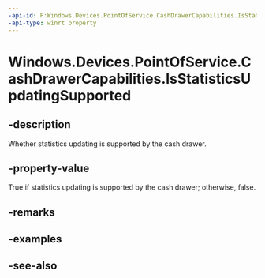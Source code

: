 ```yaml
---
-api-id: P:Windows.Devices.PointOfService.CashDrawerCapabilities.IsStatisticsUpdatingSupported
-api-type: winrt property
---
```


<!-- Property syntax
public bool IsStatisticsUpdatingSupported { get; }
-->

# Windows.Devices.PointOfService.CashDrawerCapabilities.IsStatisticsUpdatingSupported

## -description
Whether statistics updating is supported by the cash drawer.

## -property-value
True if statistics updating is supported by the cash drawer; otherwise, false.

## -remarks

## -examples

## -see-also

